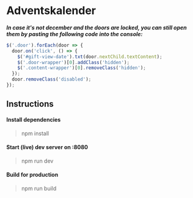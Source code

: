 # Adventskalender

***In case it's not december and the doors are locked, you can still open them by pasting the following code into the console:***
```javascript
$('.door').forEach(door => {
  door.on('click', () => {
    $('#gift-view-date').txt(door.nextChild.textContent);
    $('.door-wrapper')[0].addClass('hidden');
    $('.content-wrapper')[0].removeClass('hidden');
  });
  door.removeClass('disabled');
});
```

## Instructions

#### Install dependencies
> npm install

#### Start (live) dev server on :8080
> npm run dev

#### Build for production
> npm run build
